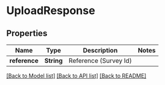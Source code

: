 # UploadResponse

## Properties
Name | Type | Description | Notes
------------ | ------------- | ------------- | -------------
**reference** | **String** | Reference (Survey Id) | 

[[Back to Model list]](../README.md#documentation-for-models) [[Back to API list]](../README.md#documentation-for-api-endpoints) [[Back to README]](../README.md)


